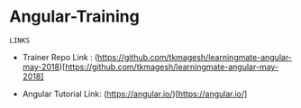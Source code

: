 # Angular-Training

```
LINKS
```
- Trainer Repo Link : (https://github.com/tkmagesh/learningmate-angular-may-2018)[https://github.com/tkmagesh/learningmate-angular-may-2018]

- Angular Tutorial Link: (https://angular.io/)[https://angular.io/]
